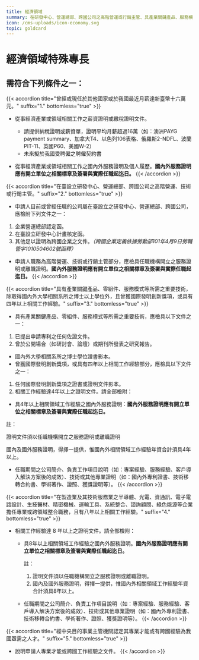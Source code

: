 ```yaml
---
title: 經濟領域
summary: 在研發中心、營運總部、跨國公司之高階營運或行銷主管、具產業關鍵產品、服務模式等所需之重要技術、在半導體、光電、資通訊等企業擔任專業或跨領域整合職務等。
icon: /cms-uploads/icon-economy.svg
topic: goldcard
---
```

# 經濟領域特殊專長

## 需符合下列條件**之一**：

{{< accordion title="曾經或現任於其他國家或於我國最近月薪達新臺幣十六萬元。" suffix="1." bottomless="true" >}}
* 從事經濟產業或領域相關工作之薪資證明或繳稅證明文件。

  * 請提供納稅證明或薪資單，證明平均月薪超過16萬（如：澳洲PAYG payment summary、加拿大T4、以色列106表格、俄羅斯2-NDFL、波蘭PIT-11、英國P60、美國W-2）
  * 未來擬於我國受聘僱之聘僱契約書
* 從事經濟產業或領域相關工作之國內外服務證明及個人履歷。**國內外服務證明應有開立單位之相關標章及簽署與實際任職起迄日。**
{{< /accordion >}}

{{< accordion title="在臺設立研發中心、營運總部、跨國公司之高階營運、技術或行銷主管。" suffix="2." bottomless="true" >}}
* 申請人目前或曾經任職的公司屬在臺設立之研發中心、營運總部、跨國公司，應檢附下列文件之一：

1. 企業營運總部認定函。
2. 在臺設立研發中心計畫核定函。
3. 其他足以證明為跨國企業之文件。*（跨國企業定義依據勞動部101年4月9日勞職管字1010504602號函釋）*

* 申請人職務為高階營運、技術或行銷主管部分，應檢具任職機構開立之服務證明或離職證明。**國內外服務證明應有開立單位之相關標章及簽署與實際任職起迄日。**
{{< /accordion >}}

{{< accordion title="具有產業關鍵產品、零組件、服務模式等所需之重要技術，除取得國內外大學相關系所之博士以上學位外，且曾獲國際發明創新獎項，或具有四年以上相關工作經驗。" suffix="3." bottomless="true" >}}
* 具有產業關鍵產品、零組件、服務模式等所需之重要技術，應檢具以下文件之一：

1. 已提出申請專利之任何佐證文件。
2. 曾於公開場合（如研討會、論壇）或期刊所發表之研究報告。

* 國內外大學相關系所之博士學位證書影本。
* 曾獲國際發明創新獎項，或具有四年以上相關工作經驗部分，應檢具以下文件之一：

1. 任何國際發明創新獎項之證書或證明文件影本。
2. 相關工作經驗達4年以上之證明文件。請全部檢附：

* 具4年以上相關領域工作經驗之國內外服務證明：**國內外服務證明應有開立單位之相關標章及簽署與實際任職起迄日。**

註：

證明文件須以任職機構開立之服務證明或離職證明

國內及國外服務證明，得擇一提供，惟國內外相關領域工作經驗年資合計須具4年以上。

* 任職期間之公司簡介、負責工作項目說明（如：專案經驗、服務經驗、客戶導入解決方案後的成效）、技術或其他專業證明（如：國內外專利證書、技術移轉合約書、學術著作、證照、獲獎證明等）。
{{< /accordion >}}

{{< accordion title="在製造業及其技術服務業之半導體、光電、資通訊、電子電路設計、生技醫材、精密機械、運輸工具、系統整合、諮詢顧問、綠色能源等企業擔任專業或跨領域整合職務，且有八年以上相關工作經驗。" suffix="4." bottomless="true" >}}
* 相關工作經驗達 8 年以上之證明文件。請全部檢附：

  * 具8年以上相關領域工作經驗之國內外服務證明。**國內外服務證明應有開立單位之相關標章及簽署與實際任職起迄日。**

    註：

    1. 證明文件須以任職機構開立之服務證明或離職證明。
    2. 國內及國外服務證明，得擇一提供，惟國內外相關領域工作經驗年資合計須具8年以上。
  * 任職期間之公司簡介、負責工作項目說明（如：專案經驗、服務經驗、客戶導入解決方案後的成效）、技術或其他專業證明（如：國內外專利證書、技術移轉合約書、學術著作、證照、獲獎證明等）。
{{< /accordion >}}

{{< accordion title="經中央目的事業主管機關認定其專業才能或有跨國經驗為我國亟需之人才。" suffix="5." bottomless="true" >}}

* 說明申請人專業才能或跨國工作經驗之文件。
{{< /accordion >}}